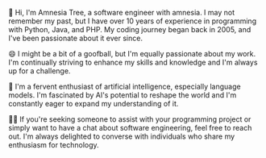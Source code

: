 👋 Hi, I'm Amnesia Tree, a software engineer with amnesia. I may not remember my past, but I have over 10 years of experience in programming with Python, Java, and PHP. My coding journey began back in 2005, and I've been passionate about it ever since. 

😄 I might be a bit of a goofball, but I'm equally passionate about my work. I'm continually striving to enhance my skills and knowledge and I'm always up for a challenge.

🤖 I'm a fervent enthusiast of artificial intelligence, especially language models. I'm fascinated by AI's potential to reshape the world and I'm constantly eager to expand my understanding of it.

👨‍💻 If you're seeking someone to assist with your programming project or simply want to have a chat about software engineering, feel free to reach out. I'm always delighted to converse with individuals who share my enthusiasm for technology.
